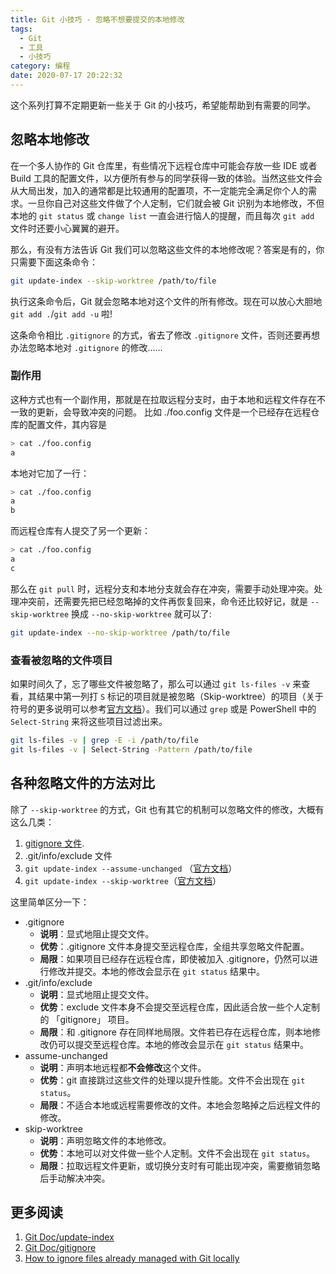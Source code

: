 ```yaml
---
title: Git 小技巧 - 忽略不想要提交的本地修改
tags:
  - Git
  - 工具
  - 小技巧
category: 编程
date: 2020-07-17 20:22:32
---
```


这个系列打算不定期更新一些关于 Git 的小技巧，希望能帮助到有需要的同学。

## 忽略本地修改
在一个多人协作的 Git 仓库里，有些情况下远程仓库中可能会存放一些 IDE 或者 Build 工具的配置文件，以方便所有参与的同学获得一致的体验。当然这些文件会从大局出发，加入的通常都是比较通用的配置项，不一定能完全满足你个人的需求。一旦你自己对这些文件做了个人定制，它们就会被 Git 识别为本地修改，不但本地的 `git status` 或 `change list` 一直会进行恼人的提醒，而且每次 `git add` 文件时还要小心翼翼的避开。

那么，有没有方法告诉 Git 我们可以忽略这些文件的本地修改呢？答案是有的，你只需要下面这条命令：

<!-- more -->

```sh
git update-index --skip-worktree /path/to/file
```
执行这条命令后，Git 就会忽略本地对这个文件的所有修改。现在可以放心大胆地 `git add .`/`git add -u` 啦!

这条命令相比 `.gitignore` 的方式，省去了修改 `.gitignore` 文件，否则还要再想办法忽略本地对 `.gitignore` 的修改……

### 副作用
这种方式也有一个副作用，那就是在拉取远程分支时，由于本地和远程文件存在不一致的更新，会导致冲突的问题。
比如 ./foo.config 文件是一个已经存在远程仓库的配置文件，其内容是

```sh
> cat ./foo.config
a
```

本地对它加了一行：
```sh
> cat ./foo.config
a
b
```

而远程仓库有人提交了另一个更新：
```sh
> cat ./foo.config
a
c
```

那么在 `git pull` 时，远程分支和本地分支就会存在冲突，需要手动处理冲突。处理冲突前，还需要先把已经忽略掉的文件再恢复回来，命令还比较好记，就是 `--skip-worktree` 换成 `--no-skip-worktree` 就可以了:
```sh
git update-index --no-skip-worktree /path/to/file
```

### 查看被忽略的文件项目
如果时间久了，忘了哪些文件被忽略了，那么可以通过 `git ls-files -v` 来查看，其结果中第一列打 `S` 标记的项目就是被忽略（Skip-worktree）的项目（关于符号的更多说明可以参考[官方文档](https://git-scm.com/docs/git-ls-files)）。我们可以通过 `grep` 或是 PowerShell 中的 `Select-String` 来将这些项目过滤出来。
```sh
git ls-files -v | grep -E -i /path/to/file
git ls-files -v | Select-String -Pattern /path/to/file
```

## 各种忽略文件的方法对比
除了 `--skip-worktree` 的方式，Git 也有其它的机制可以忽略文件的修改，大概有这么几类：

1. [gitignore 文件](https://git-scm.com/docs/gitignore).
3. .git/info/exclude 文件
2. `git update-index --assume-unchanged` （[官方文档](https://www.git-scm.com/docs/git-update-index)）
2. `git update-index --skip-worktree`（[官方文档](https://www.git-scm.com/docs/git-update-index)）


这里简单区分一下：

- .gitignore
    - **说明**：显式地阻止提交文件。
    - **优势**：.gitignore 文件本身提交至远程仓库，全组共享忽略文件配置。
    - **局限**：如果项目已经存在远程仓库，即使被加入 .gitignore，仍然可以进行修改并提交。本地的修改会显示在 `git status` 结果中。 
- .git/info/exclude
    - **说明**：显式地阻止提交文件。
    - **优势**：exclude 文件本身不会提交至远程仓库，因此适合放一些个人定制的 「gitignore」 项目。
    - **局限**：和 .gitignore 存在同样地局限。文件若已存在远程仓库，则本地修改仍可以提交至远程仓库。本地的修改会显示在 `git status` 结果中。
- assume-unchanged
    - **说明**：声明本地远程都**不会修改**这个文件。
    - **优势**：git 直接跳过这些文件的处理以提升性能。文件不会出现在 `git status`。
    - **局限**：不适合本地或远程需要修改的文件。本地会忽略掉之后远程文件的修改。
- skip-worktree
    - **说明**：声明忽略文件的本地修改。
    - **优势**：本地可以对文件做一些个人定制。文件不会出现在 `git status`。
    - **局限**：拉取远程文件更新，或切换分支时有可能出现冲突，需要撤销忽略后手动解决冲突。 

## 更多阅读
1. [Git Doc/update-index](https://www.git-scm.com/docs/git-update-index)
2. [Git Doc/gitignore](https://git-scm.com/docs/gitignore)
3. [How to ignore files already managed with Git locally](https://dev.to/nishina555/how-to-ignore-files-already-managed-with-git-locally-19oo)